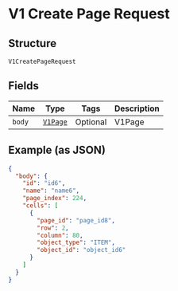 
# V1 Create Page Request

## Structure

`V1CreatePageRequest`

## Fields

| Name | Type | Tags | Description |
|  --- | --- | --- | --- |
| `body` | [`V1Page`](/doc/models/v1-page.md) | Optional | V1Page |

## Example (as JSON)

```json
{
  "body": {
    "id": "id6",
    "name": "name6",
    "page_index": 224,
    "cells": [
      {
        "page_id": "page_id8",
        "row": 2,
        "column": 80,
        "object_type": "ITEM",
        "object_id": "object_id6"
      }
    ]
  }
}
```

